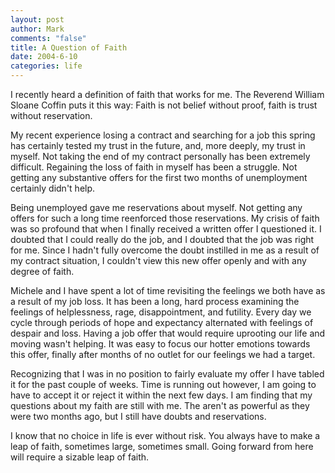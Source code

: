```yaml
--- 
layout: post
author: Mark
comments: "false"
title: A Question of Faith
date: 2004-6-10
categories: life
---
```

I recently heard a definition of faith that works for me. The Reverend William Sloane Coffin puts it this way: Faith is not belief without proof, faith is trust without reservation.

My recent experience losing a contract and searching for a job this spring has certainly tested my trust in the future, and, more deeply, my trust in myself. Not taking the end of my contract personally has been extremely difficult. Regaining the loss of faith in myself has been a struggle. Not getting any substantive offers for the first two months of unemployment certainly didn't help.

Being unemployed gave me reservations about myself. Not getting any offers for such a long time reenforced those reservations. My crisis of faith was so profound that when I finally received a written offer I questioned it. I doubted that I could really do the job, and I doubted that the job was right for me. Since I hadn't fully overcome the doubt instilled in me as a result of my contract situation, I couldn't view this new offer openly and with any degree of faith.

Michele and I have spent a lot of time revisiting the feelings we both have as a result of my job loss. It has been a long, hard process examining the feelings of helplessness, rage, disappointment, and futility. Every day we cycle through periods of hope and expectancy alternated with feelings of despair and loss. Having a job offer that would require uprooting our life and moving wasn't helping. It was easy to focus our hotter emotions towards this offer, finally after months of no outlet for our feelings we had a target.

Recognizing that I was in no position to fairly evaluate my offer I have tabled it for the past couple of weeks. Time is running out however, I am going to have to accept it or reject it within the next few days. I am finding that my questions about my faith are still with me. The aren't as powerful as they were two months ago, but I still have doubts and reservations.

I know that no choice in life is ever without risk. You always have to make a leap of faith, sometimes large, sometimes small. Going forward from here will require a sizable leap of faith.

